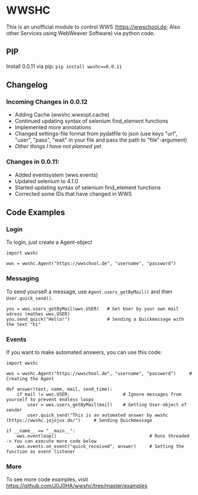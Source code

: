 # WWSHC
This is an unofficial module to control WWS (https://wwschool.de; Also other Services using WebWeaver Software) via python code.

## PIP
Install 0.0.11 via pip: `pip install wwshc==0.0.11`

## Changelog
### Incoming Changes in 0.0.12
* Adding Cache (wwshc.wwsopt.cache)
* Continued updating syntax of selenium find_element functions
* Implemented more annotations
* Changed settings-file format from pydatfile to json (use keys "url", "user", "pass", "wait" in your file and pass the path to "file"-argument)
* _Other things I have not planned yet._

### Changes in 0.0.11:
* Added eventsystem (wws.events)
* Updated selenium to 4.1.0
* Started updating syntax of selenium find_element functions
* Corrected some IDs that have changed in WWS

## Code Examples
### Login
To login, just create a Agent-object
```
import wwshc

wws = wwshc.Agent("https://wwschool.de", "username", "password")
```
### Messaging
To send yourself a message, use `Agent.users_getByMail()` and then `User.quick_send()`.
```
you = wws.users_getByMail(wws.USER)   # Get User by your own mail adress (mathes wws.USER)
you.send_quick("Hello!")              # Sending a Quickmessage with the text "hi"
```
### Events
If you want to make automated answers, you can use this code:
```
import wwshc

wws = wwshc.Agent("https://wwschool.de", "username", "password")     # Creating the Agent

def answer(text, name, mail, send_time):
    if mail != wws.USER:                    # Ignore messages from yourself to prevent endless loops
        user = wws.users_getByMail(mail)    # Getting User-object of sender
        user.quick_send("This is an automated answer by wwshc (https://wwshc.jojojux.de/")     # Sending Quickmessage

if __name__ == "__main__":
    wws.eventloop()                                   # Runs threaded -> You can execute more code below
    wws.events.on_event("quick_received", answer)     # Setting the function as event listener
```
### More
To see more code examples, visit https://github.com/J0J0HA/wwshc/tree/master/examples
